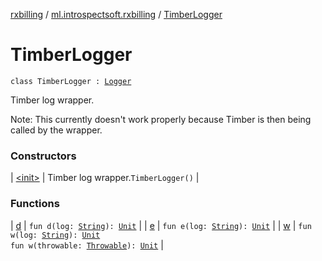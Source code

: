 [rxbilling](../../index.md) / [ml.introspectsoft.rxbilling](../index.md) / [TimberLogger](./index.md)

# TimberLogger

`class TimberLogger : `[`Logger`](../-logger/index.md)

Timber log wrapper.

Note: This currently doesn't work properly because Timber is then being called by the wrapper.

### Constructors

| [&lt;init&gt;](-init-.md) | Timber log wrapper.`TimberLogger()` |

### Functions

| [d](d.md) | `fun d(log: `[`String`](https://kotlinlang.org/api/latest/jvm/stdlib/kotlin/-string/index.html)`): `[`Unit`](https://kotlinlang.org/api/latest/jvm/stdlib/kotlin/-unit/index.html) |
| [e](e.md) | `fun e(log: `[`String`](https://kotlinlang.org/api/latest/jvm/stdlib/kotlin/-string/index.html)`): `[`Unit`](https://kotlinlang.org/api/latest/jvm/stdlib/kotlin/-unit/index.html) |
| [w](w.md) | `fun w(log: `[`String`](https://kotlinlang.org/api/latest/jvm/stdlib/kotlin/-string/index.html)`): `[`Unit`](https://kotlinlang.org/api/latest/jvm/stdlib/kotlin/-unit/index.html)<br>`fun w(throwable: `[`Throwable`](https://kotlinlang.org/api/latest/jvm/stdlib/kotlin/-throwable/index.html)`): `[`Unit`](https://kotlinlang.org/api/latest/jvm/stdlib/kotlin/-unit/index.html) |

